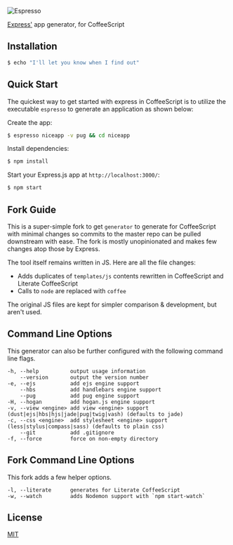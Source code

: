 ![Espresso](https://raw,githubusercontent.com/izuchukwu/espresso/master/espresso.svg)

[Express'](https://www.npmjs.com/package/express) app generator, for CoffeeScript

## Installation

```sh
$ echo "I'll let you know when I find out"
```

## Quick Start

The quickest way to get started with express in CoffeeScript is to utilize the executable `espresso` to generate an application as shown below:

Create the app:

```bash
$ espresso niceapp -v pug && cd niceapp
```

Install dependencies:

```bash
$ npm install
```

Start your Express.js app at `http://localhost:3000/`:

```bash
$ npm start
```

## Fork Guide

This is a super-simple fork to get `generator` to generate for CoffeeScript with minimal changes so commits to the master repo can be pulled downstream with ease. The fork is mostly unopinionated and makes few changes atop those by Express.

The tool itself remains written in JS. Here are all the file changes:
- Adds duplicates of `templates/js` contents rewritten in CoffeeScript and Literate CoffeeScript
- Calls to `node` are replaced with `coffee`


The original JS files are kept for simpler comparison & development, but aren't used.

## Command Line Options

This generator can also be further configured with the following command line flags.

    -h, --help          output usage information
        --version       output the version number
    -e, --ejs           add ejs engine support
        --hbs           add handlebars engine support
        --pug           add pug engine support
    -H, --hogan         add hogan.js engine support
    -v, --view <engine> add view <engine> support (dust|ejs|hbs|hjs|jade|pug|twig|vash) (defaults to jade)
    -c, --css <engine>  add stylesheet <engine> support (less|stylus|compass|sass) (defaults to plain css)
        --git           add .gitignore
    -f, --force         force on non-empty directory

## Fork Command Line Options

This fork adds a few helper options.

	-l, --literate		generates for Literate CoffeeScript
	-w, --watch			adds Nodemon support with `npm start-watch`

## License

[MIT](LICENSE)
